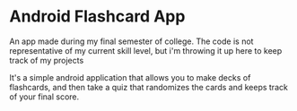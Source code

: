 # Android Flashcard App
 An app made during my final semester of college. The code is not representative of my current skill level, but i'm throwing it up here to keep track of my projects

It's a simple android application that allows you to make decks of flashcards, and then take a quiz that randomizes the cards and keeps track of your final score. 
